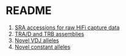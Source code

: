 # README
1. [SRA accessions for raw HiFi capture data](https://github.com/oscarlr/publications/blob/main/Targeted%20long-read%20sequencing%20facilitates%20phased%20diploid%20assembly%20and%20genotyping%20of%20the%20human%20T%20cell%20receptor%20alpha%2C%20delta%20and%20beta%20loci/metadata-11518572-processed-ok.tsv)
2. [TRA/D and TRB assemblies](https://github.com/oscarlr/publications/raw/main/Targeted%20long-read%20sequencing%20facilitates%20phased%20diploid%20assembly%20and%20genotyping%20of%20the%20human%20T%20cell%20receptor%20alpha%2C%20delta%20and%20beta%20loci/assemblies.tar.gz)
3. [Novel VDJ alleles](https://raw.githubusercontent.com/oscarlr/publications/main/Targeted%20long-read%20sequencing%20facilitates%20phased%20diploid%20assembly%20and%20genotyping%20of%20the%20human%20T%20cell%20receptor%20alpha%2C%20delta%20and%20beta%20loci/vdj_alleles.fasta)
4. [Novel constant alleles](https://raw.githubusercontent.com/oscarlr/publications/main/Targeted%20long-read%20sequencing%20facilitates%20phased%20diploid%20assembly%20and%20genotyping%20of%20the%20human%20T%20cell%20receptor%20alpha%2C%20delta%20and%20beta%20loci/constant_alleles.fasta)
